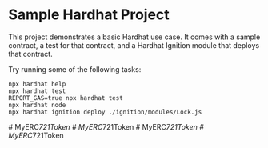 # Sample Hardhat Project

This project demonstrates a basic Hardhat use case. It comes with a sample contract, a test for that contract, and a Hardhat Ignition module that deploys that contract.

Try running some of the following tasks:

```shell
npx hardhat help
npx hardhat test
REPORT_GAS=true npx hardhat test
npx hardhat node
npx hardhat ignition deploy ./ignition/modules/Lock.js
```
#   M y E R C _ 7 2 1 T o k e n  
 #   M y E R C _ 7 2 1 T o k e n  
 #   M y E R C _ 7 2 1 T o k e n  
 #   M y E R C _ 7 2 1 T o k e n  
 